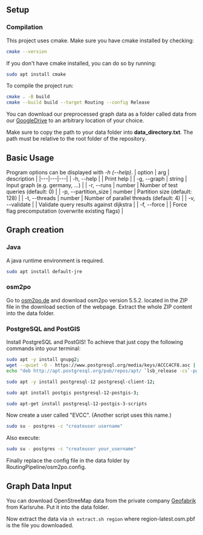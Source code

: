 ## Setup

### Compilation
This project uses cmake. Make sure you have cmake installed by checking:
```bash
cmake --version
```
If you don't have cmake installed, you can do so by running:

```bash
sudo apt install cmake
```
To compile the project run:
```bash
cmake . -B build
cmake --build build --target Routing --config Release
```

You can download our preprocessed graph data as a folder called data from our [GoogleDrive](https://drive.google.com/drive/folders/1KUM74qZA9uC3vnbOFeFcUWTnsZufuuS1?usp=sharing) to an arbitrary location of your choice.

Make sure to copy the path to your data folder into **data_directory.txt**.
The path must be relative to the root folder of the repository.

## Basic Usage
Program options can be displayed with *-h (--help)*.
| option | arg | description |
|---|---|---|
| -h, --help |  | Print help |
| -g, --graph | string | Input graph (e.g. germany, ...) |
| -r, --runs | number | Number of test queries (default: 0) |
| -p, --partition_size | number | Partition size (default: 128) |
| -t, --threads | number | Number of parallel threads (default: 4) |
| -v, --validate |  | Validate query results against dijkstra |
| -f, --force |  | Force flag precomputation (overwrite existing flags) |

## Graph creation
### Java

A java runtime environment is required.

```bash
sudo apt install default-jre
```

### osm2po

Go to [osm2po.de](https://osm2po.de) and download osm2po version 5.5.2. located in the ZIP file in the download section of the webpage. Extract the whole ZIP content into the data folder.

### PostgreSQL and PostGIS

Install PostgreSQL and PostGIS! To achieve that just copy the following commands into your terminal:

```bash
sudo apt -y install gnupg2; 
wget --quiet -O - https://www.postgresql.org/media/keys/ACCC4CF8.asc | sudo apt-key add -; 
echo "deb http://apt.postgresql.org/pub/repos/apt/ `lsb_release -cs`-pgdg main" | sudo tee /etc/apt/sources.list.d/pgdg.list;
```

```bash
sudo apt -y install postgresql-12 postgresql-client-12;
```

```bash
sudo apt install postgis postgresql-12-postgis-3;
```

```bash
sudo apt-get install postgresql-12-postgis-3-scripts 
```

Now create a user called "EVCC". (Another script uses this name.)

```bash
sudo su - postgres -c "createuser username"
```

Also execute:

```bash
sudo su - postgres -c "createuser your_username"
```

Finally replace the config file in the data folder by RoutingPipeline/osm2po.config.

## Graph Data Input

You can download OpenStreeMap data from the private company [Geofabrik](http://download.geofabrik.de/) from Karlsruhe.
Put it into the data folder.

Now extract the data via
```sh extract.sh region```
where region-latest.osm.pbf is the file you downloaded.
